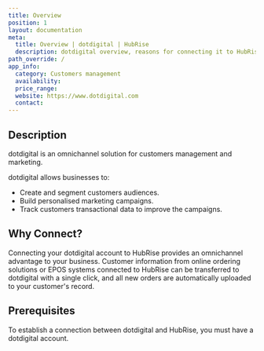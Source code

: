 ```yaml
---
title: Overview
position: 1
layout: documentation
meta:
  title: Overview | dotdigital | HubRise
  description: dotdigital overview, reasons for connecting it to HubRise and summary of integrated features. Synchronise data between your EPOS and your apps.
path_override: /
app_info:
  category: Customers management
  availability:
  price_range:
  website: https://www.dotdigital.com
  contact:
---
```


## Description

dotdigital is an omnichannel solution for customers management and marketing.

dotdigital allows businesses to:

- Create and segment customers audiences.
- Build personalised marketing campaigns.
- Track customers transactional data to improve the campaigns.

## Why Connect?

Connecting your dotdigital account to HubRise provides an omnichannel advantage to your business. Customer information from online ordering solutions or EPOS systems connected to HubRise can be transferred to dotdigital with a single click, and all new orders are automatically uploaded to your customer's record.

## Prerequisites

To establish a connection between dotdigital and HubRise, you must have a dotdigital account.
